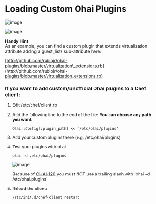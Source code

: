 Loading Custom Ohai Plugins
===========================

  
![image](../attachments/2883913/20840694.jpg)

  

![image](images/icons/emoticons/check.gif)

**Handy Hint**  
As an example, you can find a custom plugin that extends virtualization
attribute adding a guest\_lists sub-attribute here:

[http://github.com/rubiojr/ohai-plugins/blob/master/virtualization\_extensions.rb](http://github.com/rubiojr/ohai-plugins/blob/master/virtualization_extensions.rb)

### If you want to add custom/unofficial Ohai plugins to a Chef client:

1.  Edit /etc/chef/client.rb
2.  Add the following line to the end of the file: **You can choose any
    path you want.**

        Ohai::Config[:plugin_path] << '/etc/ohai/plugins'

3.  Add your custom plugins there (e.g. /etc/ohai/plugins)
4.  Test your plugins with ohai

        ohai -d /etc/ohai/plugins

    ![image](images/icons/emoticons/check.gif)

    Because of [OHAI-126](http://tickets.opscode.com/browse/OHAI-126)
    you must NOT use a trailing slash with 'ohai -d /etc/ohai/plugins'

5.  Reload the client:

        /etc/init.d/chef-client restart

      
      
      
      
      

  
